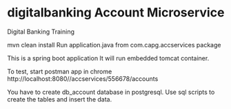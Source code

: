# digitalbanking Account Microservice
Digital Banking Training

mvn clean install
Run application.java from com.capg.accservices package

This is a spring boot application
It will run embedded tomcat container.

To test, start postman app in chrome
http://localhost:8080//accservices/556678/accounts

You have to create db_account database in postgresql.
Use sql scripts to create the tables and insert the data.

